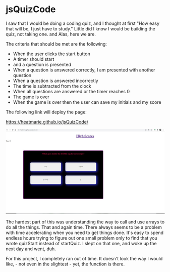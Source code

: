 # jsQuizCode

I saw that I would be doing a coding quiz, and I thought at first "How easy that will be, I just have to study." Little did I know I would be building the quiz, not taking one. and Alas, here we are. 

The criteria that should be met are the following: 

- When the user clicks the start button
- A timer should start
- and a question is presented 
- When a question is answered correctly, I am presented with another question
- When a question is answered incorrectly
- The time is subtracted from the clock
- When all questions are answered or the timer reaches 0
- The game is over
- When the game is over then the user can save my initials and my score


The following link will deploy the page: 

https://heatmarie.github.io/jsQuizCode/


<img src="img/Capture.JPG">

The hardest part of this was understanding the way to call and use arrays to do all the things. That and again time. There always seems to be a problem with time accelerating when you need to get things done. It's easy to spend endless hours trying to figure out one small problem only to find that you wrote quizStart instead of startQuiz. I slept on that one, and woke up the next day and went, duh. 

For this project, I completely ran out of time. It doesn't look the way I would like, - not even in the slightest - yet, the function is there. 
